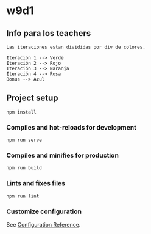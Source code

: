 # w9d1

## Info para los teachers
```
Las iteraciones estan divididas por div de colores.

Iteración 1 --> Verde
Iteración 2 --> Rojo
Iteración 3 --> Naranja
Iteración 4 --> Rosa
Bonus --> Azul

```

## Project setup
```
npm install
```

### Compiles and hot-reloads for development
```
npm run serve
```

### Compiles and minifies for production
```
npm run build
```

### Lints and fixes files
```
npm run lint
```

### Customize configuration
See [Configuration Reference](https://cli.vuejs.org/config/).
